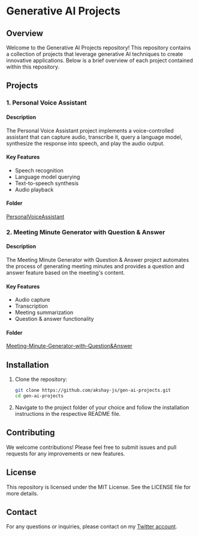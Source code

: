 # Generative AI Projects

## Overview

Welcome to the Generative AI Projects repository! This repository contains a collection of projects that leverage generative AI techniques to create innovative applications. Below is a brief overview of each project contained within this repository.

## Projects

### 1. Personal Voice Assistant

#### Description
The Personal Voice Assistant project implements a voice-controlled assistant that can capture audio, transcribe it, query a language model, synthesize the response into speech, and play the audio output.

#### Key Features
- Speech recognition
- Language model querying
- Text-to-speech synthesis
- Audio playback

#### Folder
[PersonalVoiceAssistant](./PersonalVoiceAssistant)

### 2. Meeting Minute Generator with Question &amp; Answer

#### Description
The Meeting Minute Generator with Question &amp; Answer project automates the process of generating meeting minutes and provides a question and answer feature based on the meeting's content.

#### Key Features
- Audio capture
- Transcription
- Meeting summarization
- Question &amp; answer functionality

#### Folder
[Meeting-Minute-Generator-with-Question&amp;Answer](./Meeting-Minute-Generator-with-Question&amp;Answer)

## Installation

1. Clone the repository:
    ```bash
    git clone https://github.com/akshay-js/gen-ai-projects.git
    cd gen-ai-projects
    ```

2. Navigate to the project folder of your choice and follow the installation instructions in the respective README file.

## Contributing

We welcome contributions! Please feel free to submit issues and pull requests for any improvements or new features.

## License

This repository is licensed under the MIT License. See the LICENSE file for more details.

## Contact

For any questions or inquiries, please contact on my [Twitter account](https://x.com/akshay_smec).
